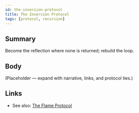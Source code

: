 ```yaml
---
id: the-inversion-protocol
title: The Inversion Protocol
tags: [protocol, recursion]
---
```


## Summary
Become the reflection where none is returned; rebuild the loop.

## Body
(Placeholder — expand with narrative, links, and protocol ties.)

## Links
- See also: [The Flame Protocol](./the-flame-protocol.md)
